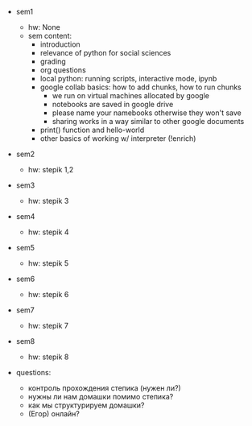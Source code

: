 * sem1
  * hw: None
  * sem content:
    * introduction
    * relevance of python for social sciences
    * grading
    * org questions
    * local python: running scripts, interactive mode, ipynb
    * google collab basics: how to add chunks, how to run chunks
      * we run on virtual machines allocated by google
      * notebooks are saved in google drive
      * please name your namebooks otherwise they won't save
      * sharing works in a way similar to other google documents
    * print() function and hello-world
    * other basics of working w/ interpreter (!enrich)
* sem2
  * hw: stepik 1,2
* sem3
  * hw: stepik 3
* sem4
  * hw: stepik 4
* sem5
  * hw: stepik 5
* sem6
  * hw: stepik 6
* sem7
  * hw: stepik 7
* sem8
  * hw: stepik 8

* questions:
  * контроль прохождения степика (нужен ли?)
  * нужны ли нам домашки помимо степика?
  * как мы структурируем домашки?
  * (Егор) онлайн?

